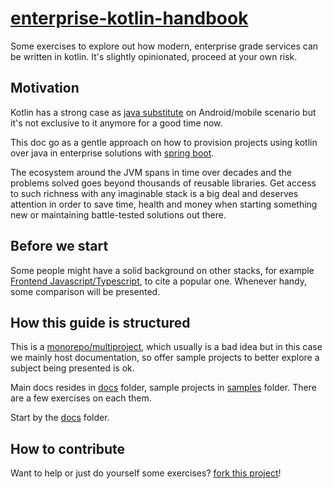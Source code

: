 # [enterprise-kotlin-handbook][0001]

Some exercises to explore out how modern, enterprise grade services can be
written in kotlin. It's slightly opinionated, proceed at your own risk.

## Motivation

Kotlin has a strong case as [java substitute][0002] on Android/mobile scenario
but it's not exclusive to it anymore for a good time now.

This doc go as a gentle approach on how to provision projects using kotlin over
java in enterprise solutions with [spring boot][0003].

The ecosystem around the JVM spans in time over decades and the problems solved
goes beyond thousands of reusable libraries. Get access to such richness with
any imaginable stack is a big deal and deserves attention in order to save time,
health and money when starting something new or maintaining battle-tested
solutions out there.

## Before we start

Some people might have a solid background on other stacks, for example
[Frontend Javascript/Typescript][0004], to cite a popular one. Whenever handy,
some comparison will be presented.

## How this guide is structured

This is a [monorepo/multiproject][0005], which usually is a bad idea but in this
case we mainly host documentation, so offer sample projects to better explore a
subject being presented is ok.

Main docs resides in [docs](docs) folder, sample projects in [samples](samples)
folder. There are a few exercises on each them.

Start by the [docs](docs) folder.

## How to contribute

Want to help or just do yourself some exercises? [fork this project][0006]!

[0001]: https://github.com/sombriks/enterprise-kotlin-handbook
[0002]: https://kotlinlang.org/docs/comparison-to-java.html
[0003]: https://spring.io/projects/spring-boot
[0004]: https://typescriptlang.org/
[0005]: https://en.wikipedia.org/wiki/Monorepo
[0006]: https://github.com/sombriks/enterprise-kotlin-handbook/fork
